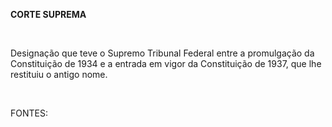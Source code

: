**CORTE SUPREMA**

 

Designação que teve o Supremo Tribunal Federal entre a promulgação da
Constituição de 1934 e a entrada em vigor da Constituição de 1937, que
lhe restituiu o antigo nome.

 

FONTES:

 
